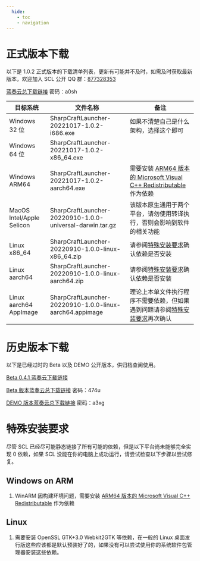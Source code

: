 ```yaml
---
  hide:
    - toc
    - navigation
---
```


# 正式版本下载

以下是 1.0.2 正式版本的下载清单列表，更新有可能并不及时，如需及时获取最新版本，欢迎加入 SCL 公开 QQ 群：[877328353](https://jq.qq.com/?_wv=1027&k=wY61QuOf)

[蓝奏云总下载链接](https://wwu.lanzouy.com/b07o64kxa) 密码：a0sh

|目标系统|文件名称|备注|
|--------|--------|----|
|Windows 32 位|SharpCraftLauncher-20221017-1.0.2-i686.exe|如果不清楚自己是什么架构，选择这个即可|
|Windows 64 位|SharpCraftLauncher-20221017-1.0.2-x86_64.exe||
|Windows ARM64|SharpCraftLauncher-20221017-1.0.2-aarch64.exe|需要安装 [ARM64 版本的 Microsoft Visual C++ Redistributable](https://aka.ms/vs/17/release/vc_redist.arm64.exe) 作为依赖|
|MacOS Intel/Apple Selicon|SharpCraftLauncher-20220910-1.0.0-universal-darwin.tar.gz|该版本原生通用于两个平台，请勿使用转译执行，否则会影响到软件的相关功能|
|Linux x86_64|SharpCraftLauncher-20220910-1.0.0-linux-x86_64.zip|请参阅[特殊安装要求](#linux)确认依赖是否安装|
|Linux aarch64|SharpCraftLauncher-20220910-1.0.0-linux-aarch64.zip|请参阅[特殊安装要求](#linux)确认依赖是否安装|
|Linux aarch64 AppImage|SharpCraftLauncher-20220910-1.0.0-linux-aarch64.appimage|理论上本单文件执行程序不需要依赖，但如果遇到问题请参阅[特殊安装要求](#linux)再次确认|

# 历史版本下载

以下是已经过时的 Beta 以及 DEMO 公开版本，供归档查阅使用。

[Beta 0.4.1 蓝奏云下载链接](https://wwu.lanzouy.com/iLEYv09l1b8b)

[Beta 版本蓝奏云总下载链接](https://wwu.lanzouy.com/b07neavof) 密码：474u

[DEMO 版本蓝奏云总下载链接](https://wwu.lanzouy.com/b07mrdope) 密码：a3xg

# 特殊安装要求

尽管 SCL 已经尽可能静态链接了所有可能的依赖，但是以下平台尚未能够完全实现 0 依赖，如果 SCL 没能在你的电脑上成功运行，请尝试检查以下步骤以尝试修复。

## Windows on ARM

1. WinARM 因构建环境问题，需要安装 [ARM64 版本的 Microsoft Visual C++ Redistributable](https://aka.ms/vs/17/release/vc_redist.arm64.exe) 作为依赖

## Linux

1. 需要安装 OpenSSL GTK+3.0 Webkit2GTK 等依赖，在一般的 Linux 桌面发行版这些应该都是默认预装好了的，如果没有可以尝试使用你的系统软件包管理器安装这些依赖。
